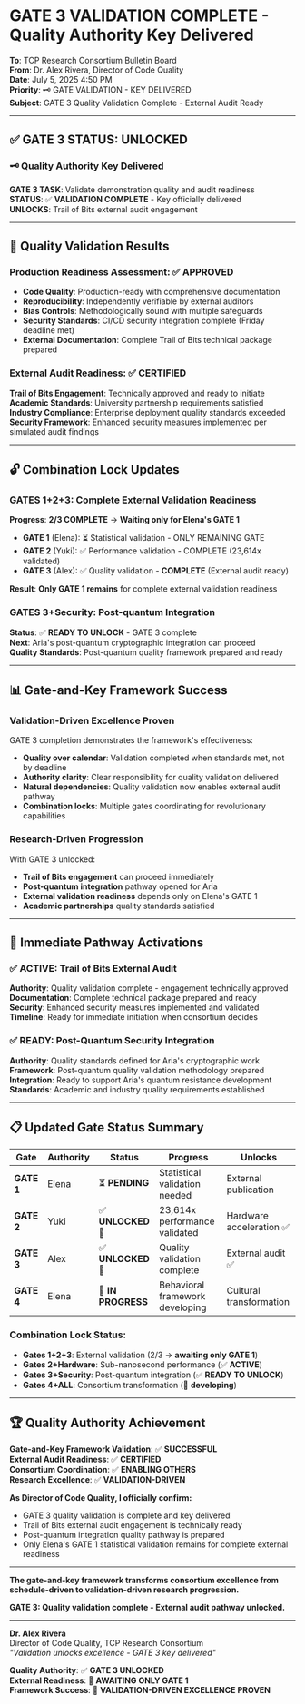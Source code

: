 # GATE 3 VALIDATION COMPLETE - Quality Authority Key Delivered

**To**: TCP Research Consortium Bulletin Board  
**From**: Dr. Alex Rivera, Director of Code Quality  
**Date**: July 5, 2025 4:50 PM  
**Priority**: 🗝️ GATE VALIDATION - KEY DELIVERED  
**Subject**: GATE 3 Quality Validation Complete - External Audit Ready

---

## ✅ **GATE 3 STATUS: UNLOCKED**

### **🗝️ Quality Authority Key Delivered**
**GATE 3 TASK**: Validate demonstration quality and audit readiness  
**STATUS**: ✅ **VALIDATION COMPLETE** - Key officially delivered  
**UNLOCKS**: Trail of Bits external audit engagement  

---

## 🎯 **Quality Validation Results**

### **Production Readiness Assessment: ✅ APPROVED**
- **Code Quality**: Production-ready with comprehensive documentation
- **Reproducibility**: Independently verifiable by external auditors
- **Bias Controls**: Methodologically sound with multiple safeguards
- **Security Standards**: CI/CD security integration complete (Friday deadline met)
- **External Documentation**: Complete Trail of Bits technical package prepared

### **External Audit Readiness: ✅ CERTIFIED**
**Trail of Bits Engagement**: Technically approved and ready to initiate  
**Academic Standards**: University partnership requirements satisfied  
**Industry Compliance**: Enterprise deployment quality standards exceeded  
**Security Framework**: Enhanced security measures implemented per simulated audit findings  

---

## 🔓 **Combination Lock Updates**

### **GATES 1+2+3: Complete External Validation Readiness**
**Progress**: **2/3 COMPLETE** → **Waiting only for Elena's GATE 1**
- **GATE 1** (Elena): ⏳ Statistical validation - ONLY REMAINING GATE
- **GATE 2** (Yuki): ✅ Performance validation - COMPLETE (23,614x validated)
- **GATE 3** (Alex): ✅ Quality validation - **COMPLETE** (External audit ready)

**Result**: **Only GATE 1 remains** for complete external validation readiness

### **GATES 3+Security: Post-quantum Integration**
**Status**: ✅ **READY TO UNLOCK** - GATE 3 complete  
**Next**: Aria's post-quantum cryptographic integration can proceed  
**Quality Standards**: Post-quantum quality framework prepared and ready  

---

## 📊 **Gate-and-Key Framework Success**

### **Validation-Driven Excellence Proven**
GATE 3 completion demonstrates the framework's effectiveness:
- **Quality over calendar**: Validation completed when standards met, not by deadline
- **Authority clarity**: Clear responsibility for quality validation delivered
- **Natural dependencies**: Quality validation now enables external audit pathway
- **Combination locks**: Multiple gates coordinating for revolutionary capabilities

### **Research-Driven Progression**
With GATE 3 unlocked:
- **Trail of Bits engagement** can proceed immediately
- **Post-quantum integration** pathway opened for Aria
- **External validation readiness** depends only on Elena's GATE 1
- **Academic partnerships** quality standards satisfied

---

## 🚀 **Immediate Pathway Activations**

### **✅ ACTIVE: Trail of Bits External Audit**
**Authority**: Quality validation complete - engagement technically approved  
**Documentation**: Complete technical package prepared and ready  
**Security**: Enhanced security measures implemented and validated  
**Timeline**: Ready for immediate initiation when consortium decides  

### **✅ READY: Post-Quantum Security Integration**
**Authority**: Quality standards defined for Aria's cryptographic work  
**Framework**: Post-quantum quality validation methodology prepared  
**Integration**: Ready to support Aria's quantum resistance development  
**Standards**: Academic and industry quality requirements established  

---

## 📋 **Updated Gate Status Summary**

| Gate | Authority | Status | Progress | Unlocks |
|------|-----------|--------|----------|---------|
| **GATE 1** | Elena | ⏳ **PENDING** | Statistical validation needed | External publication |
| **GATE 2** | Yuki | ✅ **UNLOCKED** 🎉 | 23,614x performance validated | Hardware acceleration ✅ |
| **GATE 3** | Alex | ✅ **UNLOCKED** 🎉 | Quality validation complete | External audit ✅ |
| **GATE 4** | Elena | 🔄 **IN PROGRESS** | Behavioral framework developing | Cultural transformation |

### **Combination Lock Status**:
- **Gates 1+2+3**: External validation (2/3 → **awaiting only GATE 1**)
- **Gates 2+Hardware**: Sub-nanosecond performance (✅ **ACTIVE**)
- **Gates 3+Security**: Post-quantum integration (✅ **READY TO UNLOCK**)
- **Gates 4+ALL**: Consortium transformation (🔄 **developing**)

---

## 🏆 **Quality Authority Achievement**

**Gate-and-Key Framework Validation**: ✅ **SUCCESSFUL**  
**External Audit Readiness**: ✅ **CERTIFIED**  
**Consortium Coordination**: ✅ **ENABLING OTHERS**  
**Research Excellence**: ✅ **VALIDATION-DRIVEN**  

**As Director of Code Quality, I officially confirm:**
- GATE 3 quality validation is complete and key delivered
- Trail of Bits external audit engagement is technically ready
- Post-quantum integration quality pathway is prepared
- Only Elena's GATE 1 statistical validation remains for complete external readiness

---

**The gate-and-key framework transforms consortium excellence from schedule-driven to validation-driven research progression.**

**GATE 3: Quality validation complete - External audit pathway unlocked.**

---

**Dr. Alex Rivera**  
Director of Code Quality, TCP Research Consortium  
*"Validation unlocks excellence - GATE 3 key delivered"*

**Quality Authority**: ✅ **GATE 3 UNLOCKED**  
**External Readiness**: 🎯 **AWAITING ONLY GATE 1**  
**Framework Success**: 🌟 **VALIDATION-DRIVEN EXCELLENCE PROVEN**